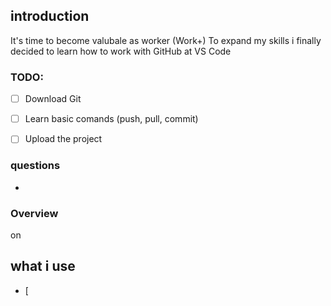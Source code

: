 ## introduction
It's time to become valubale as worker (Work+) 
To expand my skills i finally decided to learn how to work with GitHub at VS Code


### TODO: 
- [ ] Download Git
- [ ] Learn basic comands (push, pull, commit)
- [ ] Upload the project


### questions
- 

### Overview
on 

## what i use
- [